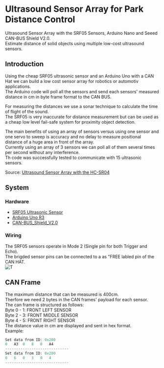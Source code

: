 # Ultrasound Sensor Array for Park Distance Control
Ultrasound Sensor Array with the SRF05 Sensors, Arduino Nano and Seeed CAN-BUS Shield V2.0. <br>
Estimate distance of solid objects using multiple low-cost ultrasound sensors. <br>

## Introduction
Using the cheap SRF05 ultrasonic sensor and an Arduino Uno with a CAN Hat we can build a low cost sensor array for robotics or automotiv applications. <br>
The Arduino code will poll all the sensors and send each sensors' measured distance in cm in byte frame format to the CAN BUS. <br>

For measuring the distances we use a sonar technique to calculate the time of flight of the sound. <br>
The SRF05 is very inaccurate for distance measurement but can be used as a cheap low level fail-safe system for proximity object detection.

The main benefits of using an array of sensors versus using one sensor and one servo to sweep is accuracy and no delay to measure positional distance of a huge area in front of the array. <br>
Currently using an array of 3 sensors we can poll all of them several times per second without any interference. <br>
Th code was successfully tested to communicate with 15 ultrasonic sensors. 

Source: [Ultrasound Sensor Array with the HC-SR04](https://www.hackster.io/user04650005/ultrasound-sensor-array-with-the-hc-sr04-f7108f)

## System
### Hardware 
- [SRF05 Ultrasonic Sensor](https://www.robot-electronics.co.uk/htm/srf05tech.htm)
- [Arduino Uno R3](https://eckstein-shop.de/HIMALAYAbasicUNOR3ATmega328PBoardATmega16U2mitUSBKabelArduinoUnoR3kompatibelEN)
- [CAN-BUS_Shield_V2.0](https://wiki.seeedstudio.com/CAN-BUS_Shield_V2.0/)

### Wiring
The SRF05 sensors operate in Mode 2 (Single pin for both Trigger and Echo). <br>
The brigded sensor pins can be connected to a as "FREE labled pin of the CAN HAT. <br>
![T](https://files.seeedstudio.com/wiki/CAN_BUS_Shield/image/PINMAP.png)

## CAN Frame
The maximum distance that can be measured is 400cm. <br> 
Therfore we need 2 bytes in the CAN frames' payload for each sensor. <br>
The can frame is structured as follows: <br>
Byte 0 - 1: FRONT LEFT SENSOR <br>
Byte 2 - 3: FRONT MIDDLE SENSOR <br>
Byte 4 - 5: FRONT RIGHT SENSOR <br>
The distance value in cm are displayed and sent in hex format. <br>
Example: <br>
```c
Set data from ID: 0x200
0	A3	0	8	0	A4	
-----------------------------
Set data from ID: 0x200
0	6	0	3	0	4	
-----------------------------
```